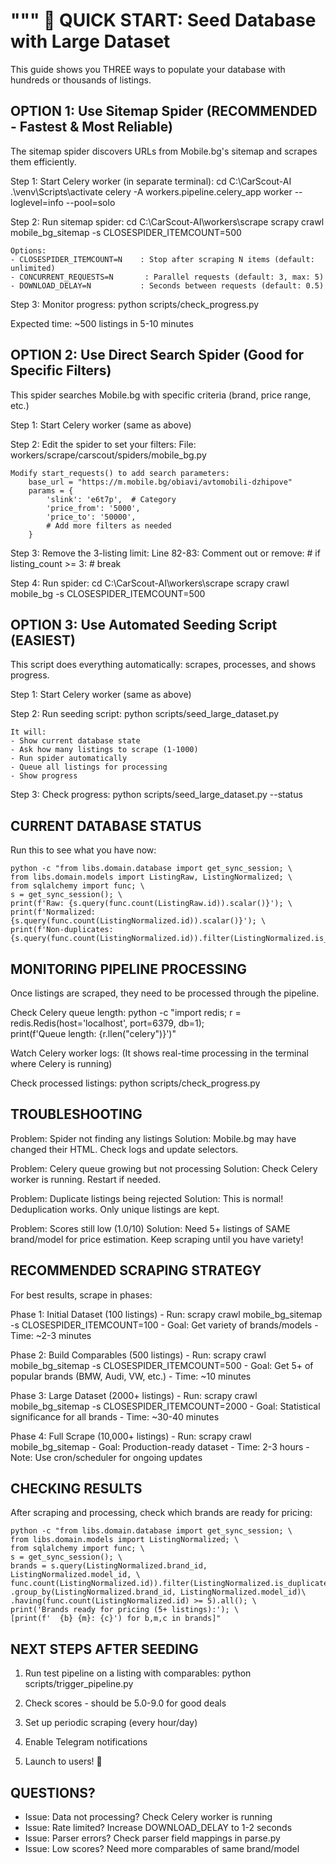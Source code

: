 """
🚀 QUICK START: Seed Database with Large Dataset
==================================================

This guide shows you THREE ways to populate your database with hundreds or thousands of listings.

OPTION 1: Use Sitemap Spider (RECOMMENDED - Fastest & Most Reliable)
---------------------------------------------------------------------
The sitemap spider discovers URLs from Mobile.bg's sitemap and scrapes them efficiently.

Step 1: Start Celery worker (in separate terminal):
    cd C:\CarScout-AI
    .\venv\Scripts\activate
    celery -A workers.pipeline.celery_app worker --loglevel=info --pool=solo

Step 2: Run sitemap spider:
    cd C:\CarScout-AI\workers\scrape
    scrapy crawl mobile_bg_sitemap -s CLOSESPIDER_ITEMCOUNT=500

    Options:
    - CLOSESPIDER_ITEMCOUNT=N    : Stop after scraping N items (default: unlimited)
    - CONCURRENT_REQUESTS=N       : Parallel requests (default: 3, max: 5)
    - DOWNLOAD_DELAY=N           : Seconds between requests (default: 0.5)

Step 3: Monitor progress:
    python scripts/check_progress.py

Expected time: ~500 listings in 5-10 minutes


OPTION 2: Use Direct Search Spider (Good for Specific Filters)
---------------------------------------------------------------
This spider searches Mobile.bg with specific criteria (brand, price range, etc.)

Step 1: Start Celery worker (same as above)

Step 2: Edit the spider to set your filters:
    File: workers/scrape/carscout/spiders/mobile_bg.py
    
    Modify start_requests() to add search parameters:
        base_url = "https://m.mobile.bg/obiavi/avtomobili-dzhipove"
        params = {
            'slink': 'e6t7p',  # Category
            'price_from': '5000',
            'price_to': '50000',
            # Add more filters as needed
        }

Step 3: Remove the 3-listing limit:
    Line 82-83: Comment out or remove:
        # if listing_count >= 3:
        #     break

Step 4: Run spider:
    cd C:\CarScout-AI\workers\scrape
    scrapy crawl mobile_bg -s CLOSESPIDER_ITEMCOUNT=500


OPTION 3: Use Automated Seeding Script (EASIEST)
-------------------------------------------------
This script does everything automatically: scrapes, processes, and shows progress.

Step 1: Start Celery worker (same as above)

Step 2: Run seeding script:
    python scripts/seed_large_dataset.py

    It will:
    - Show current database state
    - Ask how many listings to scrape (1-1000)
    - Run spider automatically
    - Queue all listings for processing
    - Show progress

Step 3: Check progress:
    python scripts/seed_large_dataset.py --status


CURRENT DATABASE STATUS
-----------------------
Run this to see what you have now:

    python -c "from libs.domain.database import get_sync_session; \
    from libs.domain.models import ListingRaw, ListingNormalized; \
    from sqlalchemy import func; \
    s = get_sync_session(); \
    print(f'Raw: {s.query(func.count(ListingRaw.id)).scalar()}'); \
    print(f'Normalized: {s.query(func.count(ListingNormalized.id)).scalar()}'); \
    print(f'Non-duplicates: {s.query(func.count(ListingNormalized.id)).filter(ListingNormalized.is_duplicate==False).scalar()}')"


MONITORING PIPELINE PROCESSING
-------------------------------
Once listings are scraped, they need to be processed through the pipeline.

Check Celery queue length:
    python -c "import redis; r = redis.Redis(host='localhost', port=6379, db=1); \
    print(f'Queue length: {r.llen(\"celery\")}')"

Watch Celery worker logs:
    (It shows real-time processing in the terminal where Celery is running)

Check processed listings:
    python scripts/check_progress.py


TROUBLESHOOTING
---------------

Problem: Spider not finding any listings
Solution: Mobile.bg may have changed their HTML. Check logs and update selectors.

Problem: Celery queue growing but not processing
Solution: Check Celery worker is running. Restart if needed.

Problem: Duplicate listings being rejected
Solution: This is normal! Deduplication works. Only unique listings are kept.

Problem: Scores still low (1.0/10)
Solution: Need 5+ listings of SAME brand/model for price estimation.
          Keep scraping until you have variety!


RECOMMENDED SCRAPING STRATEGY
------------------------------

For best results, scrape in phases:

Phase 1: Initial Dataset (100 listings)
    - Run: scrapy crawl mobile_bg_sitemap -s CLOSESPIDER_ITEMCOUNT=100
    - Goal: Get variety of brands/models
    - Time: ~2-3 minutes

Phase 2: Build Comparables (500 listings)
    - Run: scrapy crawl mobile_bg_sitemap -s CLOSESPIDER_ITEMCOUNT=500
    - Goal: Get 5+ of popular brands (BMW, Audi, VW, etc.)
    - Time: ~10 minutes

Phase 3: Large Dataset (2000+ listings)
    - Run: scrapy crawl mobile_bg_sitemap -s CLOSESPIDER_ITEMCOUNT=2000
    - Goal: Statistical significance for all brands
    - Time: ~30-40 minutes

Phase 4: Full Scrape (10,000+ listings)
    - Run: scrapy crawl mobile_bg_sitemap
    - Goal: Production-ready dataset
    - Time: 2-3 hours
    - Note: Use cron/scheduler for ongoing updates


CHECKING RESULTS
----------------

After scraping and processing, check which brands are ready for pricing:

    python -c "from libs.domain.database import get_sync_session; \
    from libs.domain.models import ListingNormalized; \
    from sqlalchemy import func; \
    s = get_sync_session(); \
    brands = s.query(ListingNormalized.brand_id, ListingNormalized.model_id, \
    func.count(ListingNormalized.id)).filter(ListingNormalized.is_duplicate==False)\
    .group_by(ListingNormalized.brand_id, ListingNormalized.model_id)\
    .having(func.count(ListingNormalized.id) >= 5).all(); \
    print('Brands ready for pricing (5+ listings):'); \
    [print(f'  {b} {m}: {c}') for b,m,c in brands]"


NEXT STEPS AFTER SEEDING
-------------------------

1. Run test pipeline on a listing with comparables:
   python scripts/trigger_pipeline.py

2. Check scores - should be 5.0-9.0 for good deals

3. Set up periodic scraping (every hour/day)

4. Enable Telegram notifications

5. Launch to users! 🚀


QUESTIONS?
----------
- Issue: Data not processing? Check Celery worker is running
- Issue: Rate limited? Increase DOWNLOAD_DELAY to 1-2 seconds
- Issue: Parser errors? Check parser field mappings in parse.py
- Issue: Low scores? Need more comparables of same brand/model
